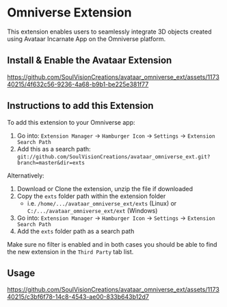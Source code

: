 # Omniverse Extension
This extension enables users to seamlessly integrate 3D objects created using Avataar Incarnate App on the Omniverse platform.

## Install & Enable the Avataar Extension
https://github.com/SoulVisionCreations/avataar_omniverse_ext/assets/117340215/4f632c56-9236-4a68-b9b1-be225e381f77

## Instructions to add this Extension

To add this extension to your Omniverse app:
1. Go into: `Extension Manager` -> `Hamburger Icon` -> `Settings` -> `Extension Search Path`
2. Add this as a search path: `git://github.com/SoulVisionCreations/avataar_omniverse_ext.git?branch=master&dir=exts`

Alternatively:
1. Download or Clone the extension, unzip the file if downloaded
2. Copy the `exts` folder path within the extension folder
    - i.e. `/home/.../avataar_omniverse_ext/exts` (Linux) or `C:/.../avataar_omniverse_ext/ext` (Windows)
3. Go into: `Extension Manager` -> `Hamburger Icon` -> `Settings` -> `Extension Search Path`
4. Add the `exts` folder path as a search path

Make sure no filter is enabled and in both cases you should be able to find the new extension in the `Third Party` tab list.


## Usage
https://github.com/SoulVisionCreations/avataar_omniverse_ext/assets/117340215/c3bf6f78-14c8-4543-ae00-833b643b12d7
